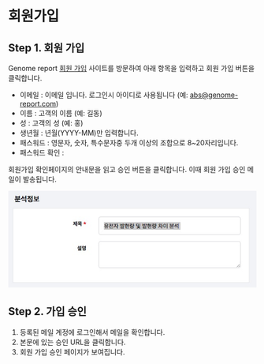 # 회원가입

## Step 1. 회원 가입

Genome report  <a href="https://omics.genome-report.com/member" target="_blank"> 회원 가입</a> 사이트를 방문하여 아래 항목을 입력하고 회원 가입 버튼을 클릭합니다.

* 이메일 : 이메일 입니다. 로그인시 아이디로 사용됩니다 (예: abs@genome-report.com)
* 이름  : 고객의 이름 (예: 길동)
* 성   : 고객의 성 (예: 홍)
* 생년월 : 년월(YYYY-MM)만 입력합니다.
* 패스워드 : 영문자, 숫자, 특수문자중 두개 이상의 조합으로 8~20자리입니다.
* 패스워드 확인 :

회원가입 확인페이지의 안내문을 읽고 승인 버튼을 클릭합니다. 이때 회원 가입 승인 메일이 발송됩니다.

![로그인화면](https://github.com/genomereport/gimanual/raw/master/docs/images/pipeline_title.jpg)

## Step 2. 가입 승인

1. 등록된 메일 계정에 로그인해서 메일을 확인합니다.
2. 본문에 있는 승인 URL을 클릭합니다.
3. 회원 가입 승인 페이지가 보여집니다.


